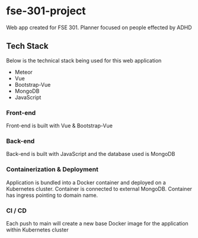 # fse-301-project

Web app created for FSE 301. Planner focused on people effected by ADHD

## Tech Stack

Below is the technical stack being used for this web application

- Meteor
- Vue
- Bootstrap-Vue
- MongoDB
- JavaScript

### Front-end

Front-end is built with Vue & Bootstrap-Vue

### Back-end

Back-end is built with JavaScript and the database used is MongoDB

### Containerization & Deployment

Application is bundled into a Docker container and deployed on a Kubernetes cluster. Container is connected to external MongoDB. Container has ingress pointing to domain name.

### CI / CD

Each push to main will create a new base Docker image for the application within Kubernetes cluster

